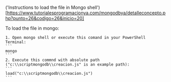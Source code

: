 
('Instructions to load the file in Mongo shell')[https://www.tutorialesprogramacionya.com/mongodbya/detalleconcepto.php?punto=26&codigo=26&inicio=20]    

To load the file in mongo:

    1. Open mongo shell or execute this comand in your PowerShell Terminal:
    ```
    mongo
    ```
    2. Execute this commnd with absolute path ("c:\\scriptmongodb\\creacion.js" is an example path):
    ```
    load("c:\\scriptmongodb\\creacion.js")
    ```
